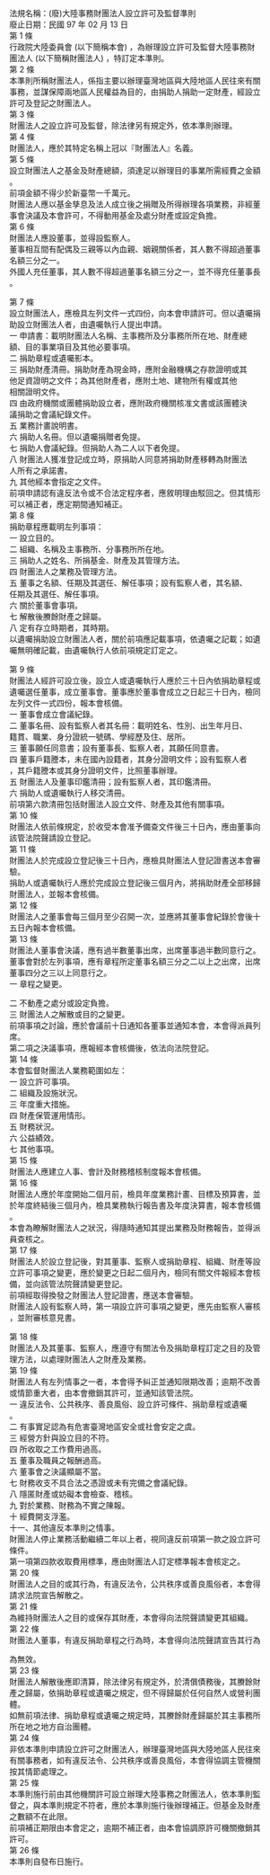 法規名稱：(廢)大陸事務財團法人設立許可及監督準則  
廢止日期：民國 97 年 02 月 13 日  
第 1 條  
行政院大陸委員會 (以下簡稱本會) ，為辦理設立許可及監督大陸事務財  
團法人 (以下簡稱財團法人) ，特訂定本準則。  
第 2 條  
本準則所稱財團法人，係指主要以辦理臺灣地區與大陸地區人民往來有關  
事務，並謀保障兩地區人民權益為目的，由捐助人捐助一定財產，經設立  
許可及登記之財團法人。  
第 3 條  
財團法人之設立許可及監督，除法律另有規定外，依本準則辦理。  
第 4 條  
財團法人，應於其特定名稱上冠以『財團法人』名義。  
第 5 條  
設立財團法人之基金及財產總額，須達足以辦理目的事業所需經費之金額  
。  
前項金額不得少於新臺幣一千萬元。  
財團法人應以基金孳息及法人成立後之捐贈及所得辦理各項業務，非經董  
事會決議及本會許可，不得動用基金及處分財產或設定負擔。  
第 6 條  
財團法人應設董事，並得設監察人。  
董事相互間有配偶及三親等以內血親、姻親關係者，其人數不得超過董事  
名額三分之一。  
外國人充任董事，其人數不得超過董事名額三分之一，並不得充任董事長  
。  


第 7 條  
設立財團法人，應檢具左列文件一式四份，向本會申請許可。但以遺囑捐  
助設立財團法人者，由遺囑執行人提出申請。  
一 申請書：載明財團法人名稱、主事務所及分事務所所在地、財產總  
額、目的事業項目及其他必要事項。  
二 捐助章程或遺囑影本。  
三 捐助財產清冊。捐助財產為現金時，應附金融機構之存款證明或其  
他足資證明之文件；為其他財產者，應附土地、建物所有權或其他  
相關證明文件。  
四 由政府機關或團體捐助設立者，應附政府機關核准文書或該團體決  
議捐助之會議紀錄文件。  
五 業務計畫說明書。  
六 捐助人名冊。但以遺囑捐贈者免提。  
七 捐助人會議紀錄。但捐助人為二人以下者免提。  
八 財團法人獲准登記成立時，原捐助人同意將捐助財產移轉為財團法  
人所有之承諾書。  
九 其他經本會指定之文件。  
前項申請認有違反法令或不合法定程序者，應敘明理由駁回之。但其情形  
可以補正者，應定期間通知補正。  
第 8 條  
捐助章程應載明左列事項：  
一 設立目的。  
二 組織、名稱及主事務所、分事務所所在地。  
三 捐助人之姓名、所捐基金、財產及其管理方法。  
四 財團法人之業務及管理方法。  
五 董事之名額、任期及其選任、解任事項；設有監察人者，其名額、  
任期及其選任、解任事項。  
六 關於董事會事項。  
七 解散後賸餘財產之歸屬。  
八 定有存立時期者，其時期。  
以遺囑捐助設立財團法人者，關於前項應記載事項，依遺囑之記載；如遺  
囑無明確記載，由遺囑執行人依前項規定訂定之。  


第 9 條  
財團法人經許可設立後，設立人或遺囑執行人應於三十日內依捐助章程或  
遺囑選任董事，成立董事會。董事應於董事會成立之日起三十日內，檢同  
左列文件一式四份，報本會核備。  
一 董事會成立會議紀錄。  
二 董事名冊、設有監察人者其名冊：載明姓名、性別、出生年月日、  
籍貫、職業、身分證統一號碼、學經歷及住、居所。  
三 董事願任同意書；設有董事長、監察人者，其願任同意書。  
四 董事戶籍謄本，未在國內設籍者，其身分證明文件；設有監察人者  
，其戶籍謄本或其身分證明文件，比照董事辦理。  
五 財團法人及董事印鑑清冊；設有監察人者，其印鑑清冊。  
六 捐助人或遺囑執行人移交清冊。  
前項第六款清冊包括財團法人設立文件、財產及其他有關事項。  
第 10 條  
財團法人依前條規定，於收受本會准予備查文件後三十日內，應由董事向  
該管法院聲請設立登記。  
第 11 條  
財團法人於完成設立登記後三十日內，應檢具財團法人登記證書送本會審  
驗。  
捐助人或遺囑執行人應於完成設立登記後三個月內，將捐助財產全部移歸  
財團法人，並報本會核備。  
第 12 條  
財團法人之董事會每三個月至少召開一次，並應將其董事會紀錄於會後十  
五日內報本會核備。  
第 13 條  
財團法人董事會決議，應有過半數董事出席，出席董事過半數同意行之。  
董事會對於左列事項，應有章程所定董事名額三分之二以上之出席，出席  
董事四分之三以上同意行之。  
一 章程之變更。  


二 不動產之處分或設定負擔。  
三 財團法人之解散或目的之變更。  
前項事項之討論，應於會議前十日通知各董事並通知本會，本會得派員列  
席。  
第二項之決議事項，應報經本會核備後，依法向法院登記。  
第 14 條  
本會監督財團法人業務範圍如左：  
一 設立許可事項。  
二 組織及設施狀況。  
三 年度重大措施。  
四 財產保管運用情形。  
五 財務狀況。  
六 公益績效。  
七 其他事項。  
第 15 條  
財團法人應建立人事、會計及財務稽核制度報本會核備。  
第 16 條  
財團法人應於年度開始二個月前，檢具年度業務計畫、目標及預算書，並  
於年度終結後三個月內，檢具業務執行報告書及年度決算書，報本會核備  
。  
本會為瞭解財團法人之狀況，得隨時通知其提出業務及財務報告，並得派  
員查核之。  
第 17 條  
財團法人於設立登記後，對其董事、監察人或捐助章程、組織、財產等設  
立許可事項之變更，應於變更之日起二個月內，檢同有關文件報經本會核  
備，並向該管法院聲請變更登記。  
前項經取得換發之財團法人登記證書，應送本會審驗。  
財團法人設有監察人時，第一項設立許可事項之變更，應先由監察人審核  
，並附審核意見書。  


第 18 條  
財團法人及其董事、監察人，應遵守有關法令及捐助章程訂定之目的及管  
理方法，以處理財團法人之財產及業務。  
第 19 條  
財團法人有左列情事之一者，本會得予糾正並通知限期改善；逾期不改善  
或情節重大者，由本會撤銷其許可，並通知該管法院。  
一 違反法令、公共秩序、善良風俗、設立許可條件、捐助章程或遺囑  
。  
二 有事實足認為有危害臺灣地區安全或社會安定之虞。  
三 經營方針與設立目的不符。  
四 所收取之工作費用過高。  
五 董事及職員之報酬過高。  
六 董事會之決議顯屬不當。  
七 財務收支不具合法之憑證或未有完備之會議紀錄。  
八 隱匿財產或妨礙本會檢查、稽核。  
九 對於業務、財務為不實之陳報。  
十 經費開支浮濫。  
十一、其他違反本準則之情事。  
財團法人停止業務活動繼續二年以上者，視同違反前項第一款之設立許可  
條件。  
第一項第四款收取費用標準，應由財團法人訂定標準報本會核定之。  
第 20 條  
財團法人之目的或其行為，有違反法令，公共秩序或善良風俗者，本會得  
請求法院宣告解散之。  
第 21 條  
為維持財團法人之目的或保存其財產，本會得向法院聲請變更其組織。  
第 22 條  
財團法人董事，有違反捐助章程之行為時，本會得向法院聲請宣告其行為  


為無效。  
第 23 條  
財團法人解散後應即清算，除法律另有規定外，於清償債務後，其賸餘財  
產之歸屬，依捐助章程或遺囑之規定，但不得歸屬於任何自然人或營利團  
體。  
如無前項法律、捐助章程或遺囑之規定時，其賸餘財產歸屬於其主事務所  
所在地之地方自治團體。  
第 24 條  
非依本準則申請設立許可之財團法人，辦理臺灣地區與大陸地區人民往來  
有關事務者，如有違反法令、公共秩序或善良風俗，本會得協調主管機關  
按其情節處理之。  
第 25 條  
本準則施行前由其他機關許可設立辦理大陸事務之財團法人，依本準則監  
督之，與本準則規定不符者，應於本準則施行後辦理補正。但基金及財產  
之數額不在此限。  
前項補正期限由本會定之，逾期不補正者，由本會協調原許可機關撤銷其  
許可。  
第 26 條  
本準則自發布日施行。  


